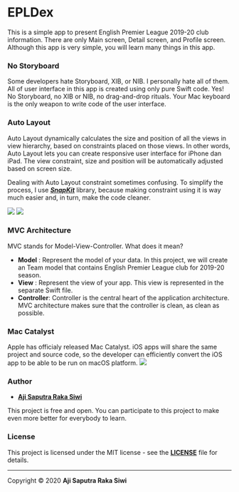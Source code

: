 # EPLDex

This is a simple app to present English Premier League 2019-20 club information. There are only Main screen, Detail screen, and Profile screen. Although this app is very simple, you will learn many things in this app.

### No Storyboard
Some developers hate Storyboard, XIB, or NIB.  I personally hate all of them. All of user interface in this app is created using only pure Swift code. Yes! No Storyboard, no XIB or NIB, no drag-and-drop rituals. Your Mac keyboard is the only weapon to write code of the user interface.

### Auto Layout
Auto Layout dynamically calculates the size and position of all the views in view hierarchy, based on constraints placed on those views. In other words, Auto Layout lets you can create responsive user interface for iPhone dan iPad. The view constraint, size and position will be automatically adjusted based on screen size.

Dealing with Auto Layout constraint sometimes confusing. To simplify the process, I use **_[SnapKit][1]_** library, because making constraint using it is way much easier and, in turn, make the code cleaner.

![][image-1]
![][image-2]
### MVC Architecture
MVC stands for Model-View-Controller.  What does it mean?
- **Model** : Represent the model of your data. In this project, we will create an Team model that contains English Premier League club for 2019-20 season.
- **View** : Represent the view of your app. This view is represented in the separate Swift file.
- **Controller**: Controller is the central heart of the application architecture. MVC architecture makes sure that the controller is clean, as clean as possible.

### Mac Catalyst
Apple has officialy released Mac Catalyst. iOS apps will share the same project and source code, so the developer can efficiently convert the iOS app to be able to be run on macOS platform.
![][image-3]
### **Author**

* **[Aji Saputra Raka Siwi][2]**

This project is free and open. You can participate to this project to make even more better for everybody to learn.

### **License**
This project is licensed under the MIT license - see the [**LICENSE**]() file for details.

---- 

Copyright © 2020 **Aji Saputra Raka Siwi**

[1]:	https://github.com/SnapKit/SnapKit
[2]:	https://github.com/Ajisaputrars


[image-1]:	https://github.com/Ajisaputrars/Dicoding-iOS-Pemula-Submission/blob/master/EPL.jpg
[image-2]:	https://github.com/Ajisaputrars/Dicoding-iOS-Pemula-Submission/blob/master/Landscape.jpg
[image-3]:	https://github.com/Ajisaputrars/Dicoding-iOS-Pemula-Submission/blob/master/catalyst.jpg